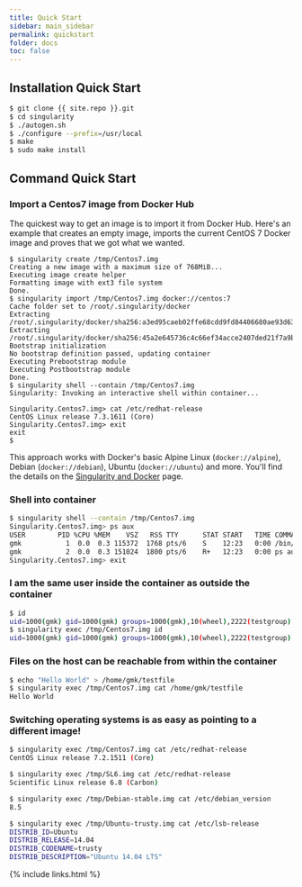 ```yaml
---
title: Quick Start
sidebar: main_sidebar
permalink: quickstart
folder: docs
toc: false
---
```


## Installation Quick Start

```bash
$ git clone {{ site.repo }}.git
$ cd singularity
$ ./autogen.sh
$ ./configure --prefix=/usr/local
$ make
$ sudo make install
```

## Command Quick Start

### Import a Centos7 image from Docker Hub

The quickest way to get an image is to import it from Docker Hub.
Here's an example that creates an empty image, imports the current
CentOS 7 Docker image and proves that we got what we wanted.

```terminal
$ singularity create /tmp/Centos7.img
Creating a new image with a maximum size of 768MiB...
Executing image create helper
Formatting image with ext3 file system
Done.
$ singularity import /tmp/Centos7.img docker://centos:7
Cache folder set to /root/.singularity/docker
Extracting /root/.singularity/docker/sha256:a3ed95caeb02ffe68cdd9fd84406680ae93d633cb16422d00e8a7c22955b46d4.tar.gz
Extracting /root/.singularity/docker/sha256:45a2e645736c4c66ef34acce2407ded21f7a9b231199d3b92d6c9776df264729.tar.gz
Bootstrap initialization
No bootstrap definition passed, updating container
Executing Prebootstrap module
Executing Postbootstrap module
Done.
$ singularity shell --contain /tmp/Centos7.img
Singularity: Invoking an interactive shell within container...

Singularity.Centos7.img> cat /etc/redhat-release
CentOS Linux release 7.3.1611 (Core)
Singularity.Centos7.img> exit
exit
$
```

This approach works with Docker's basic Alpine Linux
(`docker://alpine`), Debian (`docker://debian`), Ubuntu
(`docker://ubuntu`) and more.  You'll find the details on
the [Singularity and Docker][docs-docker] page.

### Shell into container
```bash
$ singularity shell --contain /tmp/Centos7.img 
Singularity.Centos7.img> ps aux
USER        PID %CPU %MEM    VSZ   RSS TTY      STAT START   TIME COMMAND
gmk           1  0.0  0.3 115372  1768 pts/6    S    12:23   0:00 /bin/bash --norc --noprofile
gmk           2  0.0  0.3 151024  1800 pts/6    R+   12:23   0:00 ps aux
Singularity.Centos7.img> exit
````

### I am the same user inside the container as outside the container

```bash
$ id
uid=1000(gmk) gid=1000(gmk) groups=1000(gmk),10(wheel),2222(testgroup)
$ singularity exec /tmp/Centos7.img id
uid=1000(gmk) gid=1000(gmk) groups=1000(gmk),10(wheel),2222(testgroup)
````

### Files on the host can be reachable from within the container
```bash
$ echo "Hello World" > /home/gmk/testfile
$ singularity exec /tmp/Centos7.img cat /home/gmk/testfile 
Hello World
````

### Switching operating systems is as easy as pointing to a different image!
```bash
$ singularity exec /tmp/Centos7.img cat /etc/redhat-release 
CentOS Linux release 7.2.1511 (Core) 

$ singularity exec /tmp/SL6.img cat /etc/redhat-release 
Scientific Linux release 6.8 (Carbon)

$ singularity exec /tmp/Debian-stable.img cat /etc/debian_version
8.5

$ singularity exec /tmp/Ubuntu-trusty.img cat /etc/lsb-release 
DISTRIB_ID=Ubuntu
DISTRIB_RELEASE=14.04
DISTRIB_CODENAME=trusty
DISTRIB_DESCRIPTION="Ubuntu 14.04 LTS"
````

{% include links.html %}

[docs-docker]: /docs-docker
[readme-bootstrapping]: https://github.com/singularityware/singularity/blob/master/README.md#bootstrapping-new-images
